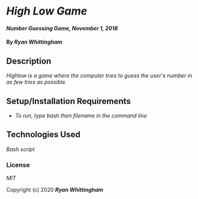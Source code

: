# _High Low Game_

#### _Number Guessing Game, November 1, 2018_

#### By _**Ryan Whittingham**_

## Description

_Highlow is a game where the computer tries to guess the user's number in as few tries as possible._

## Setup/Installation Requirements

* _To run, type bash then filename in the command line_

## Technologies Used

_Bash script_

### License

*MIT*

Copyright (c) 2020 **_Ryan Whittingham_**
